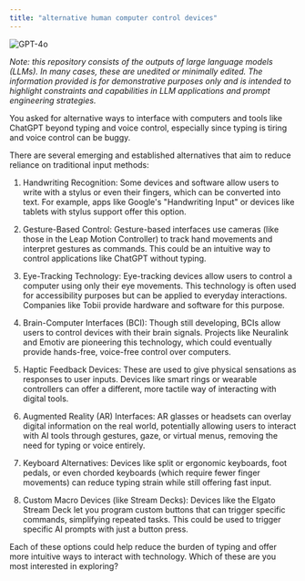 ```yaml
---
title: "alternative human computer control devices"
---
```

![GPT-4o](https://img.shields.io/badge/GPT--4o-3333FF?style=for-the-badge&logo=openai&logoColor=white)



*Note: this repository consists of the outputs of large language models (LLMs). In many cases, these are unedited or minimally edited. The information provided is for demonstrative purposes only and is intended to highlight constraints and capabilities in LLM applications and prompt engineering strategies.*


You asked for alternative ways to interface with computers and tools like ChatGPT beyond typing and voice control, especially since typing is tiring and voice control can be buggy.

There are several emerging and established alternatives that aim to reduce reliance on traditional input methods:

1. Handwriting Recognition: Some devices and software allow users to write with a stylus or even their fingers, which can be converted into text. For example, apps like Google's "Handwriting Input" or devices like tablets with stylus support offer this option.


2. Gesture-Based Control: Gesture-based interfaces use cameras (like those in the Leap Motion Controller) to track hand movements and interpret gestures as commands. This could be an intuitive way to control applications like ChatGPT without typing.


3. Eye-Tracking Technology: Eye-tracking devices allow users to control a computer using only their eye movements. This technology is often used for accessibility purposes but can be applied to everyday interactions. Companies like Tobii provide hardware and software for this purpose.


4. Brain-Computer Interfaces (BCI): Though still developing, BCIs allow users to control devices with their brain signals. Projects like Neuralink and Emotiv are pioneering this technology, which could eventually provide hands-free, voice-free control over computers.


5. Haptic Feedback Devices: These are used to give physical sensations as responses to user inputs. Devices like smart rings or wearable controllers can offer a different, more tactile way of interacting with digital tools.


6. Augmented Reality (AR) Interfaces: AR glasses or headsets can overlay digital information on the real world, potentially allowing users to interact with AI tools through gestures, gaze, or virtual menus, removing the need for typing or voice entirely.


7. Keyboard Alternatives: Devices like split or ergonomic keyboards, foot pedals, or even chorded keyboards (which require fewer finger movements) can reduce typing strain while still offering fast input.


8. Custom Macro Devices (like Stream Decks): Devices like the Elgato Stream Deck let you program custom buttons that can trigger specific commands, simplifying repeated tasks. This could be used to trigger specific AI prompts with just a button press.



Each of these options could help reduce the burden of typing and offer more intuitive ways to interact with technology. Which of these are you most interested in exploring?

